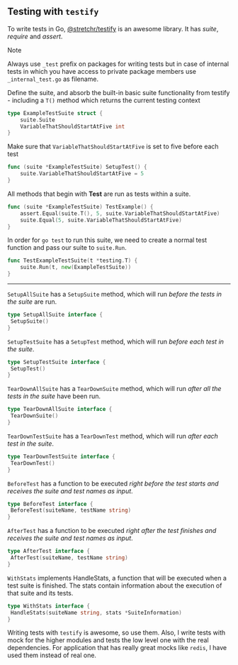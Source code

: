 ## Testing with `testify`

To write tests in Go, [@stretchr/testify](https://pkg.go.dev/github.com/stretchr/testify) is an awesome library. It has _suite_, _require_ and _assert_.

> [!note]
> Always use `_test` prefix on packages for writing tests but in case of internal tests
> in which you have access to private package members use `_internal_test.go` as filename.

Define the suite, and absorb the built-in basic suite functionality from testify - including a `T()` method which returns the current testing context
```go
type ExampleTestSuite struct {
    suite.Suite
    VariableThatShouldStartAtFive int
}
```
Make sure that `VariableThatShouldStartAtFive` is set to five before each test
```go
func (suite *ExampleTestSuite) SetupTest() {
    suite.VariableThatShouldStartAtFive = 5
}
```
All methods that begin with **Test** are run as tests within a suite.
```go
func (suite *ExampleTestSuite) TestExample() {
    assert.Equal(suite.T(), 5, suite.VariableThatShouldStartAtFive)
    suite.Equal(5, suite.VariableThatShouldStartAtFive)
}
```
In order for `go test` to run this suite, we need to create a normal test function and pass our suite to `suite.Run`.
```go
func TestExampleTestSuite(t *testing.T) {
    suite.Run(t, new(ExampleTestSuite))
}
```

***

`SetupAllSuite` has a `SetupSuite` method, which will run _before the tests in the suite_ are run.
```go
type SetupAllSuite interface {
 SetupSuite()
}
```
`SetupTestSuite` has a `SetupTest` method, which will run _before each test in the suite_.
```go
type SetupTestSuite interface {
 SetupTest()
}
```
`TearDownAllSuite` has a `TearDownSuite` method, which will run _after all the tests in the suite_ have been run.
```go
type TearDownAllSuite interface {
 TearDownSuite()
}
```
`TearDownTestSuite` has a `TearDownTest` method, which will run _after each test in the suite_.
```go
type TearDownTestSuite interface {
 TearDownTest()
}
```
`BeforeTest` has a function to be executed _right before the test starts and receives the suite and test names as input_.
```go
type BeforeTest interface {
 BeforeTest(suiteName, testName string)
}
```
`AfterTest` has a function to be executed _right after the test finishes and receives the suite and test names as input_.
```go
type AfterTest interface {
 AfterTest(suiteName, testName string)
}
```
`WithStats` implements HandleStats, a function that will be executed when a test suite is finished. The stats contain information about the execution of that suite and its tests.
```go
type WithStats interface {
 HandleStats(suiteName string, stats *SuiteInformation)
}
```

Writing tests with `testify` is awesome, so use them. Also, I write tests with mock for the higher modules and tests the low level one with the real dependencies.
For application that has really great mocks like `redis`, I have used them instead of real one.
